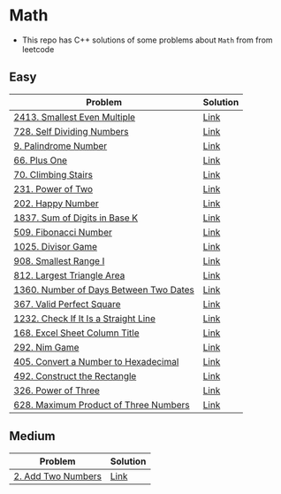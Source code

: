 # Math
- This repo has C++ solutions of some problems about `Math` from from leetcode
<p>

## Easy
|Problem|Solution|
|-------|--------|
|[2413. Smallest Even Multiple](https://leetcode.com/problems/smallest-even-multiple/)|[Link](Solutions/2413-Samllest_Even_Multiple.cpp)|
|[728. Self Dividing Numbers](https://leetcode.com/problems/self-dividing-numbers/)|[Link](Solutions/728-Self_diving_numbers.cpp)|
|[9. Palindrome Number](https://leetcode.com/problems/palindrome-number/)|[Link](Solutions/9-Palindrome-Number.cpp)|
|[66. Plus One](https://leetcode.com/problems/plus-one/)|[Link](Solutions/66-plus_one.cpp)|
|[70. Climbing Stairs](https://leetcode.com/problems/climbing-stairs/)|[Link](Solutions/70-Climbing_Stairs.cpp)|
|[231. Power of Two](https://leetcode.com/problems/power-of-two/)|[Link](Solutions/231-Power_Of_Two.cpp)|
|[202. Happy Number](https://leetcode.com/problems/happy-number/)|[Link](Solutions/202-Happy_Number.cpp)|
|[1837. Sum of Digits in Base K](https://leetcode.com/problems/sum-of-digits-in-base-k/)|[Link](Solutions/1837-Sum_of_Digits_in_base_k.cpp)|
|[509. Fibonacci Number](https://leetcode.com/problems/fibonacci-number/)|[Link](Solutions/509-Fibonacci_Number.cpp)|
|[1025. Divisor Game](https://leetcode.com/problems/divisor-game/)|[Link](Solutions/1025-Divisor_Game.cpp)|
|[908. Smallest Range I](https://leetcode.com/problems/smallest-range-i/)|[Link](Solutions/908-Smallest_Range_I.cpp)|
|[812. Largest Triangle Area](https://leetcode.com/problems/largest-triangle-area/)|[Link](Solutions/812-Largest_Triangle_Area.cpp)|
|[1360. Number of Days Between Two Dates](https://leetcode.com/problems/number-of-days-between-two-dates/)|[Link](Solutions/1360-Number_of_Days_Between_Two_Dates.cpp)|
|[367. Valid Perfect Square](https://leetcode.com/problems/valid-perfect-square/)|[Link](Solutions/367-Valid_Prefect_Square.cpp)|
|[1232. Check If It Is a Straight Line](https://leetcode.com/problems/check-if-it-is-a-straight-line/)|[Link](Solutions/1232-Check_If_It_Is_a_Stright_Line.cpp)|
|[168. Excel Sheet Column Title](https://leetcode.com/problems/excel-sheet-column-title/)|[Link](Solutions/168-Excel_Sheet_Column_Title.cpp)|
|[292. Nim Game](https://leetcode.com/problems/nim-game/)|[Link](Solutions/292-Nim_Game.cpp)|
|[405. Convert a Number to Hexadecimal](https://leetcode.com/problems/convert-a-number-to-hexadecimal/)|[Link](Solutions/405-Convert_a_Number_to_Hexadecimal.cpp)|
|[492. Construct the Rectangle](https://leetcode.com/problems/construct-the-rectangle/)|[Link](Solutions/492-Construct_The_Rectangle.cpp)|
|[326. Power of Three](https://leetcode.com/problems/power-of-three/)|[Link](Solutions/326-Power_or_three.cpp)|
|[628. Maximum Product of Three Numbers](https://leetcode.com/problems/maximum-product-of-three-numbers/)|[Link](Solutions/628-Maximum_Product_of_Three_Numbers.cpp)|
</p>
<p>

## Medium
|Problem|Solution|
|-------|--------|
|[2. Add Two Numbers](https://leetcode.com/problems/add-two-numbers/)|[Link](Solutions/2-Add_Two_Numbers.cpp)|
</p>
